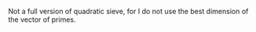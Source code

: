 Not a full version of quadratic sieve, for I do not use the best dimension of the vector of primes.
